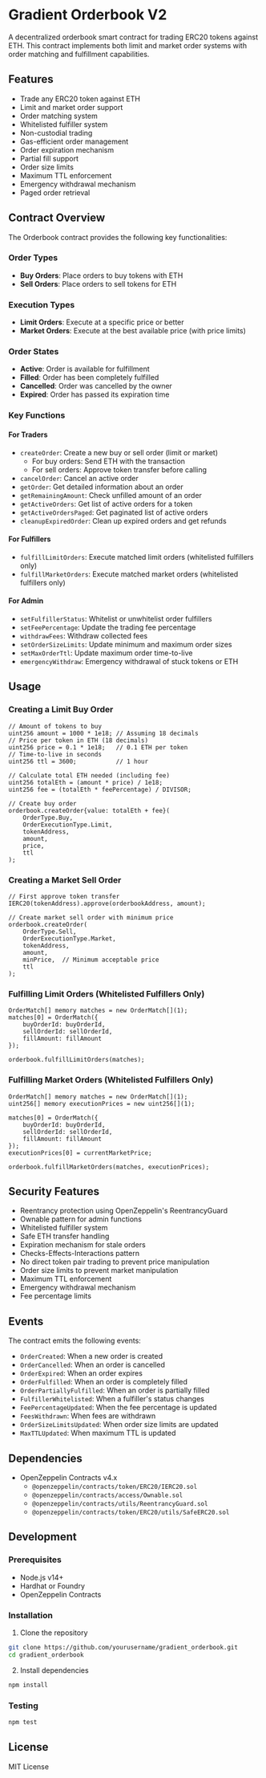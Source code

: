 # Gradient Orderbook V2

A decentralized orderbook smart contract for trading ERC20 tokens against ETH. This contract implements both limit and market order systems with order matching and fulfillment capabilities.

## Features

- Trade any ERC20 token against ETH
- Limit and market order support
- Order matching system
- Whitelisted fulfiller system
- Non-custodial trading
- Gas-efficient order management
- Order expiration mechanism
- Partial fill support
- Order size limits
- Maximum TTL enforcement
- Emergency withdrawal mechanism
- Paged order retrieval

## Contract Overview

The Orderbook contract provides the following key functionalities:

### Order Types
- **Buy Orders**: Place orders to buy tokens with ETH
- **Sell Orders**: Place orders to sell tokens for ETH

### Execution Types
- **Limit Orders**: Execute at a specific price or better
- **Market Orders**: Execute at the best available price (with price limits)

### Order States
- **Active**: Order is available for fulfillment
- **Filled**: Order has been completely fulfilled
- **Cancelled**: Order was cancelled by the owner
- **Expired**: Order has passed its expiration time

### Key Functions

#### For Traders
- `createOrder`: Create a new buy or sell order (limit or market)
  - For buy orders: Send ETH with the transaction
  - For sell orders: Approve token transfer before calling
- `cancelOrder`: Cancel an active order
- `getOrder`: Get detailed information about an order
- `getRemainingAmount`: Check unfilled amount of an order
- `getActiveOrders`: Get list of active orders for a token
- `getActiveOrdersPaged`: Get paginated list of active orders
- `cleanupExpiredOrder`: Clean up expired orders and get refunds

#### For Fulfillers
- `fulfillLimitOrders`: Execute matched limit orders (whitelisted fulfillers only)
- `fulfillMarketOrders`: Execute matched market orders (whitelisted fulfillers only)

#### For Admin
- `setFulfillerStatus`: Whitelist or unwhitelist order fulfillers
- `setFeePercentage`: Update the trading fee percentage
- `withdrawFees`: Withdraw collected fees
- `setOrderSizeLimits`: Update minimum and maximum order sizes
- `setMaxOrderTtl`: Update maximum order time-to-live
- `emergencyWithdraw`: Emergency withdrawal of stuck tokens or ETH

## Usage

### Creating a Limit Buy Order

```solidity
// Amount of tokens to buy
uint256 amount = 1000 * 1e18; // Assuming 18 decimals
// Price per token in ETH (18 decimals)
uint256 price = 0.1 * 1e18;   // 0.1 ETH per token
// Time-to-live in seconds
uint256 ttl = 3600;           // 1 hour

// Calculate total ETH needed (including fee)
uint256 totalEth = (amount * price) / 1e18;
uint256 fee = (totalEth * feePercentage) / DIVISOR;

// Create buy order
orderbook.createOrder{value: totalEth + fee}(
    OrderType.Buy,
    OrderExecutionType.Limit,
    tokenAddress,
    amount,
    price,
    ttl
);
```

### Creating a Market Sell Order

```solidity
// First approve token transfer
IERC20(tokenAddress).approve(orderbookAddress, amount);

// Create market sell order with minimum price
orderbook.createOrder(
    OrderType.Sell,
    OrderExecutionType.Market,
    tokenAddress,
    amount,
    minPrice,  // Minimum acceptable price
    ttl
);
```

### Fulfilling Limit Orders (Whitelisted Fulfillers Only)

```solidity
OrderMatch[] memory matches = new OrderMatch[](1);
matches[0] = OrderMatch({
    buyOrderId: buyOrderId,
    sellOrderId: sellOrderId,
    fillAmount: fillAmount
});

orderbook.fulfillLimitOrders(matches);
```

### Fulfilling Market Orders (Whitelisted Fulfillers Only)

```solidity
OrderMatch[] memory matches = new OrderMatch[](1);
uint256[] memory executionPrices = new uint256[](1);

matches[0] = OrderMatch({
    buyOrderId: buyOrderId,
    sellOrderId: sellOrderId,
    fillAmount: fillAmount
});
executionPrices[0] = currentMarketPrice;

orderbook.fulfillMarketOrders(matches, executionPrices);
```

## Security Features

- Reentrancy protection using OpenZeppelin's ReentrancyGuard
- Ownable pattern for admin functions
- Whitelisted fulfiller system
- Safe ETH transfer handling
- Expiration mechanism for stale orders
- Checks-Effects-Interactions pattern
- No direct token pair trading to prevent price manipulation
- Order size limits to prevent market manipulation
- Maximum TTL enforcement
- Emergency withdrawal mechanism
- Fee percentage limits

## Events

The contract emits the following events:

- `OrderCreated`: When a new order is created
- `OrderCancelled`: When an order is cancelled
- `OrderExpired`: When an order expires
- `OrderFulfilled`: When an order is completely filled
- `OrderPartiallyFulfilled`: When an order is partially filled
- `FulfillerWhitelisted`: When a fulfiller's status changes
- `FeePercentageUpdated`: When the fee percentage is updated
- `FeesWithdrawn`: When fees are withdrawn
- `OrderSizeLimitsUpdated`: When order size limits are updated
- `MaxTTLUpdated`: When maximum TTL is updated

## Dependencies

- OpenZeppelin Contracts v4.x
  - `@openzeppelin/contracts/token/ERC20/IERC20.sol`
  - `@openzeppelin/contracts/access/Ownable.sol`
  - `@openzeppelin/contracts/utils/ReentrancyGuard.sol`
  - `@openzeppelin/contracts/token/ERC20/utils/SafeERC20.sol`

## Development

### Prerequisites

- Node.js v14+
- Hardhat or Foundry
- OpenZeppelin Contracts

### Installation

1. Clone the repository
```bash
git clone https://github.com/yourusername/gradient_orderbook.git
cd gradient_orderbook
```

2. Install dependencies
```bash
npm install
```

### Testing

```bash
npm test
```

## License

MIT License
